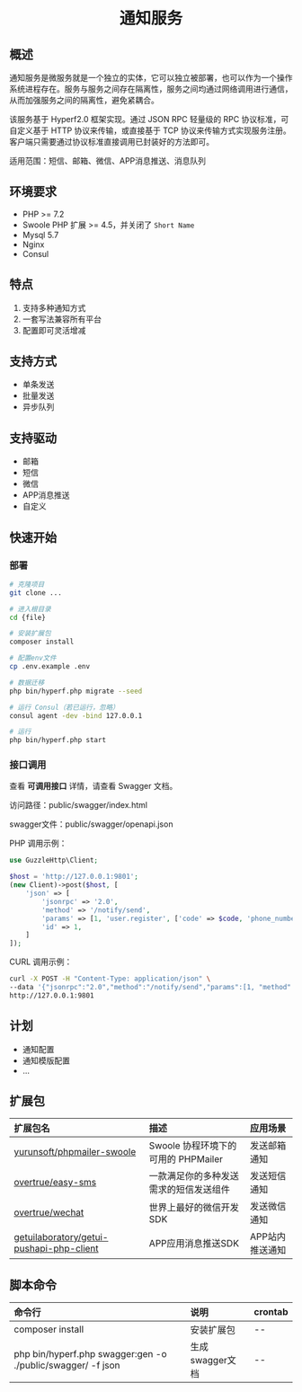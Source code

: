 <h1 align="center">通知服务</h1>

## 概述

通知服务是微服务就是一个独立的实体，它可以独立被部署，也可以作为一个操作系统进程存在。服务与服务之间存在隔离性，服务之间均通过网络调用进行通信，从而加强服务之间的隔离性，避免紧耦合。

该服务基于 Hyperf2.0 框架实现。通过 JSON RPC 轻量级的 RPC 协议标准，可自定义基于 HTTP 协议来传输，或直接基于 TCP 协议来传输方式实现服务注册。客户端只需要通过协议标准直接调用已封装好的方法即可。

适用范围：短信、邮箱、微信、APP消息推送、消息队列

## 环境要求

- PHP >= 7.2
- Swoole PHP 扩展 >= 4.5，并关闭了 `Short Name`
- Mysql 5.7
- Nginx
- Consul

## 特点

1. 支持多种通知方式
1. 一套写法兼容所有平台
1. 配置即可灵活增减

## 支持方式

- 单条发送
- 批量发送
- 异步队列

## 支持驱动

- 邮箱
- 短信
- 微信
- APP消息推送
- 自定义

## 快速开始

### 部署

``` bash
# 克隆项目
git clone ...

# 进入根目录
cd {file}

# 安装扩展包
composer install

# 配置env文件
cp .env.example .env

# 数据迁移
php bin/hyperf.php migrate --seed

# 运行 Consul（若已运行，忽略）
consul agent -dev -bind 127.0.0.1

# 运行
php bin/hyperf.php start
```

### 接口调用

查看 **可调用接口** 详情，请查看 Swagger 文档。

访问路径：public/swagger/index.html

swagger文件：public/swagger/openapi.json

PHP 调用示例：
``` php
use GuzzleHttp\Client;

$host = 'http://127.0.0.1:9801';
(new Client)->post($host, [
    'json' => [
        'jsonrpc' => '2.0',
        'method' => '/notify/send',
        'params' => [1, 'user.register', ['code' => $code, 'phone_number' => '18888888888']],
        'id' => 1,
    ]
]);
```

CURL 调用示例：
``` bash
curl -X POST -H "Content-Type: application/json" \
--data '{"jsonrpc":"2.0","method":"/notify/send","params":[1, "method":"/notify/send", "params":[1, "user.register", ["code" => $code, "phone_number" => "18888888888"]],"id":1}' \
http://127.0.0.1:9801
```

## 计划

- 通知配置
- 通知模版配置
- ...

## 扩展包

| 扩展包名 | 描述 | 应用场景 |
| :-----| :---- | :---- |
| [yurunsoft/phpmailer-swoole](https://github.com/Yurunsoft/PHPMailer-Swoole) | Swoole 协程环境下的可用的 PHPMailer | 发送邮箱通知 |
| [overtrue/easy-sms](https://github.com/overtrue/easy-sms) | 一款满足你的多种发送需求的短信发送组件 | 发送短信通知 |
| [overtrue/wechat](https://github.com/w7corp/easywechat) | 世界上最好的微信开发SDK | 发送微信通知 |
| [getuilaboratory/getui-pushapi-php-client](https://github.com/GetuiLaboratory/getui-pushapi-php-client) | APP应用消息推送SDK | APP站内推送通知 |

## 脚本命令
| 命令行 | 说明 | crontab |
| :-----| :---- | :---- |
| composer install | 安装扩展包 | -- |
| php bin/hyperf.php swagger:gen -o ./public/swagger/ -f json | 生成swagger文档 | -- |